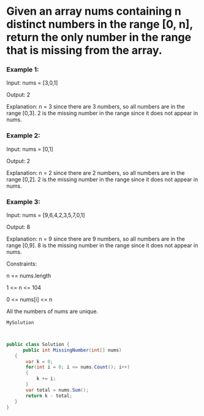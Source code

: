 # Given an array nums containing n distinct numbers in the range [0, n], return the only number in the range that is missing from the array.

 

### Example 1:

Input: nums = [3,0,1]

Output: 2

Explanation: n = 3 since there are 3 numbers, so all numbers are in the range [0,3]. 2 is the missing number in the range since it does not appear in nums.

### Example 2:

Input: nums = [0,1]

Output: 2

Explanation: n = 2 since there are 2 numbers, so all numbers are in the range [0,2]. 2 is the missing number in the range since it does not appear in nums.

### Example 3:

Input: nums = [9,6,4,2,3,5,7,0,1]

Output: 8

Explanation: n = 9 since there are 9 numbers, so all numbers are in the range [0,9]. 8 is the missing number in the range since it does not appear in nums.
 

Constraints:

n == nums.length

1 <= n <= 104

0 <= nums[i] <= n

All the numbers of nums are unique.

``` csharp
MySolution



public class Solution {
      public int MissingNumber(int[] nums)
   {
       var k = 0;
       for(int i = 0; i <= nums.Count(); i++)
       {
           k += i;
       }
       var total = nums.Sum();
       return k - total;
   }
}
